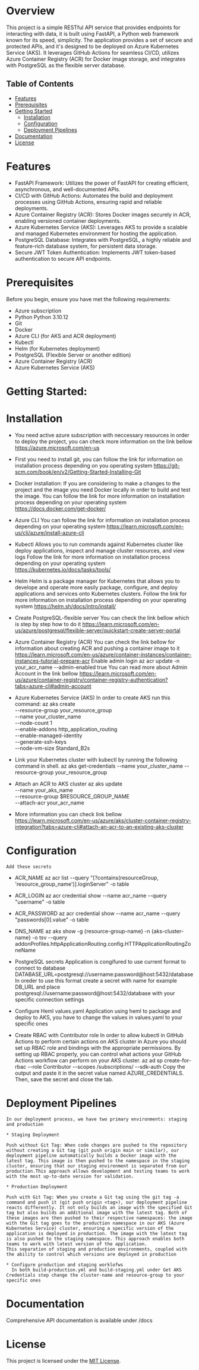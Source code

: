 # Overview

This project is a simple RESTful API service that provides endpoints for interacting with data, it is built using FastAPI, a Python web framework known for its speed, simplicity. The application provides a set of secure and protected APIs, and it's designed to be deployed on Azure Kubernetes Service (AKS). It leverages GitHub Actions for seamless CI/CD, utilizes Azure Container Registry (ACR) for Docker image storage, and integrates with PostgreSQL as the flexible server database.

## Table of Contents
- [Features](#features)
- [Prerequisites](#prerequisites)
- [Getting Started](#getting-started)
  - [Installation](#installation)
  - [Configuration](#configuration)
  - [Deployment Pipelines](#deployment-pipelines)
- [Documentation](#documentation)
- [License](#license)

# Features

* FastAPI Framework: Utilizes the power of FastAPI for creating         efficient, asynchronous, and well-documented APIs.
* CI/CD with GitHub Actions: Automates the build and deployment  processes using GitHub Actions, ensuring rapid and reliable deployments.
* Azure Container Registry (ACR): Stores Docker images securely in ACR, enabling versioned container deployments. 
* Azure Kubernetes Service (AKS): Leverages AKS to provide a scalable and managed Kubernetes environment for hosting the application.
* PostgreSQL Database: Integrates with PostgreSQL, a highly reliable and feature-rich database system, for persistent data storage.
* Secure JWT Token Authentication: Implements JWT token-based authentication to secure API endpoints.

# Prerequisites

Before you begin, ensure you have met the following requirements:

* Azure subscription
* Python Python 3.10.12
* Git
* Docker
* Azure CLI (for AKS and ACR deployment)
* Kubectl
* Helm (for Kubernetes deployment)
* PostgreSQL (Flexible Server or another edition)
* Azure Container Registry (ACR)
* Azure Kubernetes Service (AKS)


# Getting Started:
  
  # Installation

  * You need active azure subscription with neccessary resources in order to deploy the project, you can check more information on the link bellow 
    https://azure.microsoft.com/en-us
  
  * First you need to install git, you can follow the link for information on installation process depending on you operating system 
    https://git-scm.com/book/en/v2/Getting-Started-Installing-Git

  * Docker installation:
    If you are considering to make a changes to the project and the image you need Docker locally in order to build and test the image. 
    You can follow the link for more information on installation process
    depending on your operating system 
    https://docs.docker.com/get-docker/

  * Azure CLI
    You can follow the link for information on installation process 
    depending on your operating system 
    https://learn.microsoft.com/en-us/cli/azure/install-azure-cli

  * Kubectl 
    Allows you to run commands against Kubernetes cluster like deploy applications, inspect and manage cluster resources, and view logs
    Follow the link for more information on installation process depending on your operating system 
    https://kubernetes.io/docs/tasks/tools/
  
  * Helm
    Helm is a package manager for Kubernetes that allows you to develope and operate  more easily package, configure, and deploy applications and services onto Kubernetes clusters.
    Follow the link for more information on installation process depending on your operating system 
    https://helm.sh/docs/intro/install/
  
  * Create PostgreSQL-flexible server
    You can check the link bellow which is step by step how to do it 
    https://learn.microsoft.com/en-us/azure/postgresql/flexible-server/quickstart-create-server-portal
  
  * Azure Container Registry (ACR)
    You can check the link bellow for information about creating ACR and pushing a container image to it 
    https://learn.microsoft.com/en-us/azure/container-instances/container-instances-tutorial-prepare-acr
    Enable admin login
        az acr update -n your_acr_name --admin-enabled true
    You can read more about Admin Account in the link bellow 
    https://learn.microsoft.com/en-us/azure/container-registry/container-registry-authentication?tabs=azure-cli#admin-account

  * Azure Kubernetes Service (AKS) 
    In order to create AKS run this command:
        az aks create \
          --resource-group your_resource_group \
          --name your_cluster_name \
          --node-count 1 \
          --enable-addons http_application_routing \
          --enable-managed-identity \
          --generate-ssh-keys \
          --node-vm-size Standard_B2s

   * Link your Kubernetes cluster with kubectl by running the following command in shell. 
        az aks get-credentials --name your_cluster_name --resource-group your_resource_group
    
   * Attach an ACR to AKS cluster 
        az aks update \
          --name your_aks_name \
          --resource-group $RESOURCE_GROUP_NAME \
          --attach-acr your_acr_name

   * More information you can check link bellow 
        https://learn.microsoft.com/en-us/azure/aks/cluster-container-registry-integration?tabs=azure-cli#attach-an-acr-to-an-existing-aks-cluster


  # Configuration

    Add these secrets
   * ACR_NAME
        az acr list --query "[?contains(resourceGroup, 'resource_group_name')].loginServer" -o table
   * ACR_LOGIN
        az acr credential show --name acr_name --query "username" -o table
   * ACR_PASSWORD
        az acr credential show --name acr_name --query "passwords[0].value" -o table
   * DNS_NAME
        az aks show -g {resource-group-name} -n {aks-cluster-name} -o tsv --query addonProfiles.httpApplicationRouting.config.HTTPApplicationRoutingZoneName

  * PostgreSQL secrets
    Application is congifured to use current format to connect to database
        DATABASE_URL=postgresql://username:password@host:5432/database
    In oreder to use this format create a secret with name for example DB_URL and place postgresql://username:password@host:5432/database with your specific connection settings
  

  * Configure Heml values.yaml
    Application using heml to package and deploy to AKS, you have to change the values in values.yaml to your specific ones

  * Create RBAC with Contributor role
  In order to allow kubectl  in GitHub Actions to perform certain actions on AKS cluster in Azure you should set up RBAC role and bindings with the appropriate permissions.
  By setting up RBAC properly, you can control what actions your GitHub Actions workflow can perform on your AKS cluster.
        az ad sp create-for-rbac --role Contributor --scopes /subscriptions/<SUBSCRIPTION-ID> --sdk-auth
  Copy the output and paste it in the secret value named AZURE_CREDENTIALS. Then, save the secret and close the tab.
  
  # Deployment Pipelines
    In our deployment process, we have two primary environments: staging and production 

    * Staging Deployment 

    Push without Git Tag: When code changes are pushed to the repository without creating a Git tag (git push origin main or similar), our deployment pipeline automatically builds a Docker image with the latest tag. This image is then pushed to the namespace in the staging cluster, ensuring that our staging environment is separated from our production.This approach allows development and testing teams to work with the most up-to-date version for validation.

    * Production Deployment 

    Push with Git Tag: When you create a Git tag using the git tag -a command and push it (git push origin <tag>), our deployment pipeline reacts differently. It not only builds an image with the specified Git tag but also builds an additional image with the latest tag. Both of these images are then pushed to their respective namespaces: the image with the Git tag goes to the production namespace in our AKS (Azure Kubernetes Service) cluster, ensuring a specific version of the application is deployed in production. The image with the latest tag is also pushed to the staging namespace. This approach enables both teams to work with latest version of the application.
    This separation of staging and production environments, coupled with the ability to control which versions are deployed in production

    * Configure production and staging worklofws 
      In both build-production.yml and build-staging.yml under Get AKS Credentials step change the cluster-name and resource-group to your specific ones
      

  # Documentation
    
  Comprehensive API documentation is available under /docs

  # License

  This project is licensed under the [MIT License](https://opensource.org/licenses/MIT).